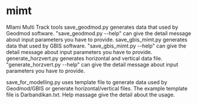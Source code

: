 # mimt
MIami Multi Track tools
save_geodmod.py generates data that used by Geodmod software. "save_geodmod.py --help" can give the detail message about input parameters you have to provide. 
save_gbis_mimt.py generates data that used by GBIS software. "save_gbis_mimt.py --help" can give the detail message about input parameters you have to provide.
generate_horzvert.py generates horizontal and vertical data file. "generate_horzvert.py --help" can give the detail message about input parameters you have to provide.

save_for_modelling.py uses template file to generate data used by Geodmod/GBIS or generate horizontal/vertical files. The example template file is Darbandikan.txt. Help massage give the detail about the usage.
